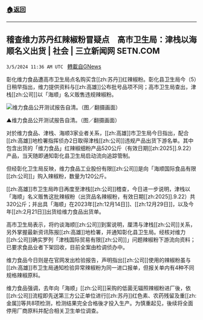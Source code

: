###  [:house:返回](README.md)
---


## 稽查维力苏丹红辣椒粉冒疑点　高市卫生局：津栈以海顺名义出货 | 社会 | 三立新闻网  SETN.COM
`3/5/2024 11:36 AM UTC ` [轉載自GNews](https://gnews.org/articles/2366990)

彰化维力食品遭高市卫生局点名购买含[[zh:苏丹]]红辣椒粉。彰化县卫生局今（5）日稍早指出，维力提供资料与[[zh:高雄]]公布批号品项不同；高市卫生局查出，津栈[[zh:公司]]以「海顺」名义贩售违规辣椒粉。

![维力食品公开测试报告自清。（图／翻摄画面）](https://attach.setn.com/newsimages/2024/03/05/4556334-PH.jpg "维力食品公开测试报告自清。（图／翻摄画面）")

▲维力食品公开测试报告自清。（图／翻摄画面）

对於维力食品、津栈、海顺3家业者关系，[[zh:高雄]]市卫生局今日指出，配合[[zh:高雄]]地检署指挥侦办2日取得津栈[[zh:公司]]违规产品出货下游名单。其中包含出货的「维力食品」红辣椒细粉产品520公斤（有效日期[[zh:2025]].9.22）产品，当天随即通知彰化县卫生局启动流向追踪管制。

但经彰化卫生局反映，维力食品工业股份有限[[zh:公司]]是向「海顺国际食品有限[[zh:公司]]」购入辣椒粉，数量为120公斤。

[[zh:高雄]]市卫生局昨日再度至津栈[[zh:公司]]稽查，今日进一步说明，津栈以「海顺」名义贩售这批辣椒粉（出货品名辣椒粉，有效日期[[zh:2025]].9.22）共320公斤；并出具「海顺」在2023年[[zh:12月14日]]、[[zh:12月29日]]，以及今年[[zh:2月21日]]出货给维力食品出货单。

高市卫生局表示，将约谈海顺[[zh:公司]]到案说明，厘清与津栈[[zh:公司]]关系，另外掌握最新资讯陈报[[zh:高雄]]地检署，并通知彰化县卫生局。经核对维力[[zh:公司]]确实罗列「津栈国际贸易有限[[zh:公司]]」问题辣椒粉下游流向资料；已要求食品业者下架回收，目前全案由检调侦办中。

维力食品今日则是在官网发出检验报告，声明指出[[zh:公司]]使用的辣椒粉虽与[[zh:高雄]]市卫生局通知检验异常辣椒粉为同一进口报单，但报关单内有4种不同规格辣椒原料。

维力食品强调，去年向「海顺」[[zh:公司]]采购的低菌无辐照辣椒粉进厂後，依[[zh:公司]]流程即先送第三方公正单位进行[[zh:苏丹]]红色素、农药残留及重[[zh:金属]]等共8项检测，检测结果完全合格後才投入生产。为慎重起见，後续将全面停用厂商原料并配合相关卫生单位调查。
